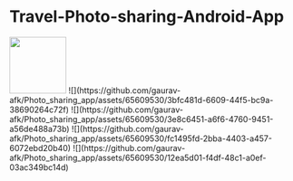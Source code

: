 # Travel-Photo-sharing-Android-App

<img src="https://github.com/gaurav-afk/Photo_sharing_app/assets/65609530/aff77386-b5c4-4dc9-a0cc-d87cf7304b5e" width="100" height="100">
![](https://github.com/gaurav-afk/Photo_sharing_app/assets/65609530/3bfc481d-6609-44f5-bc9a-38690264c72f)
![](https://github.com/gaurav-afk/Photo_sharing_app/assets/65609530/3e8c6451-a6f6-4760-9451-a56de488a73b)
![](https://github.com/gaurav-afk/Photo_sharing_app/assets/65609530/fc1495fd-2bba-4403-a457-6072ebd20b40)
![](https://github.com/gaurav-afk/Photo_sharing_app/assets/65609530/12ea5d01-f4df-48c1-a0ef-03ac349bc14d)
